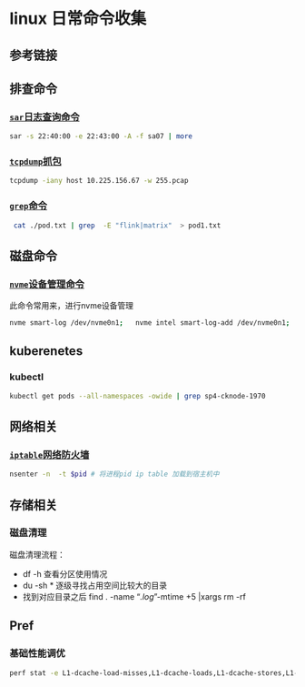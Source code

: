 

# linux 日常命令收集

## 参考链接

## 排查命令

### [`sar`日志查询命令](https://www.cnblogs.com/zsql/p/11628766.html)

```bash
sar -s 22:40:00 -e 22:43:00 -A -f sa07 | more
```

### [`tcpdump`抓包](https://www.cnblogs.com/wongbingming/p/13212306.html)

```bash
tcpdump -iany host 10.225.156.67 -w 255.pcap
```

### [`grep`命令]()

```bash
 cat ./pod.txt | grep  -E "flink|matrix"  > pod1.txt
```

## 磁盘命令

### [`nvme`设备管理命令](https://zhuanlan.zhihu.com/p/667230252)

此命令常用来，进行nvme设备管理

```bash
nvme smart-log /dev/nvme0n1;   nvme intel smart-log-add /dev/nvme0n1;
```

## kuberenetes


### kubectl 

```bash
kubectl get pods --all-namespaces -owide | grep sp4-cknode-1970
```

## 网络相关

### [`iptable`网络防火墙](https://lixiangyun.gitbook.io/iptables_doc_zh_cn)

```bash
nsenter -n  -t $pid # 将进程pid ip table 加载到宿主机中
```

## 存储相关

### 磁盘清理

磁盘清理流程：
- df -h 查看分区使用情况
- du -sh * 逐级寻找占用空间比较大的目录
- 找到对应目录之后  find . -name “*.log*”-mtime +5 |xargs rm -rf


## Pref

### 基础性能调优

```bash
perf stat -e L1-dcache-load-misses,L1-dcache-loads,L1-dcache-stores,L1-icache-load-misses,L1-icache-loads,LLC-loads,LLC-load-misses,LLC-stores,LLC-store-misses,LLC-prefetch-misses
```
